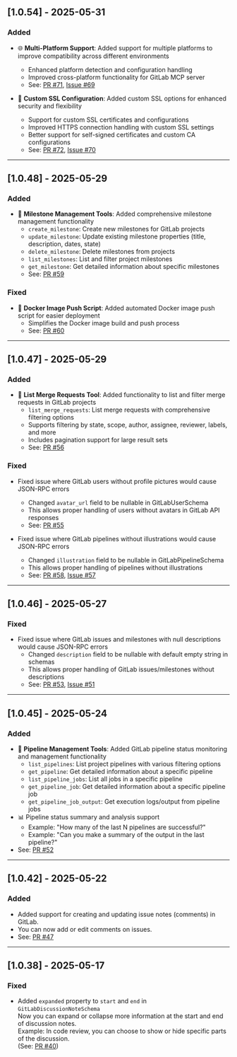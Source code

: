 ## [1.0.54] - 2025-05-31

### Added

- 🌐 **Multi-Platform Support**: Added support for multiple platforms to improve compatibility across different environments
  - Enhanced platform detection and configuration handling
  - Improved cross-platform functionality for GitLab MCP server
  - See: [PR #71](https://github.com/zereight/gitlab-mcp/pull/71), [Issue #69](https://github.com/zereight/gitlab-mcp/issues/69)

- 🔐 **Custom SSL Configuration**: Added custom SSL options for enhanced security and flexibility
  - Support for custom SSL certificates and configurations
  - Improved HTTPS connection handling with custom SSL settings
  - Better support for self-signed certificates and custom CA configurations
  - See: [PR #72](https://github.com/zereight/gitlab-mcp/pull/72), [Issue #70](https://github.com/zereight/gitlab-mcp/issues/70)

---

## [1.0.48] - 2025-05-29

### Added

- 🎯 **Milestone Management Tools**: Added comprehensive milestone management functionality
  - `create_milestone`: Create new milestones for GitLab projects
  - `update_milestone`: Update existing milestone properties (title, description, dates, state)
  - `delete_milestone`: Delete milestones from projects
  - `list_milestones`: List and filter project milestones
  - `get_milestone`: Get detailed information about specific milestones
  - See: [PR #59](https://github.com/zereight/gitlab-mcp/pull/59)

### Fixed

- 🐳 **Docker Image Push Script**: Added automated Docker image push script for easier deployment
  - Simplifies the Docker image build and push process
  - See: [PR #60](https://github.com/zereight/gitlab-mcp/pull/60)

---

## [1.0.47] - 2025-05-29

### Added

- 🔄 **List Merge Requests Tool**: Added functionality to list and filter merge requests in GitLab projects
  - `list_merge_requests`: List merge requests with comprehensive filtering options
  - Supports filtering by state, scope, author, assignee, reviewer, labels, and more
  - Includes pagination support for large result sets
  - See: [PR #56](https://github.com/zereight/gitlab-mcp/pull/56)

### Fixed

- Fixed issue where GitLab users without profile pictures would cause JSON-RPC errors

  - Changed `avatar_url` field to be nullable in GitLabUserSchema
  - This allows proper handling of users without avatars in GitLab API responses
  - See: [PR #55](https://github.com/zereight/gitlab-mcp/pull/55)

- Fixed issue where GitLab pipelines without illustrations would cause JSON-RPC errors
  - Changed `illustration` field to be nullable in GitLabPipelineSchema
  - This allows proper handling of pipelines without illustrations
  - See: [PR #58](https://github.com/zereight/gitlab-mcp/pull/58), [Issue #57](https://github.com/zereight/gitlab-mcp/issues/57)

---

## [1.0.46] - 2025-05-27

### Fixed

- Fixed issue where GitLab issues and milestones with null descriptions would cause JSON-RPC errors
  - Changed `description` field to be nullable with default empty string in schemas
  - This allows proper handling of GitLab issues/milestones without descriptions
  - See: [PR #53](https://github.com/zereight/gitlab-mcp/pull/53), [Issue #51](https://github.com/zereight/gitlab-mcp/issues/51)

---

## [1.0.45] - 2025-05-24

### Added

- 🔄 **Pipeline Management Tools**: Added GitLab pipeline status monitoring and management functionality
  - `list_pipelines`: List project pipelines with various filtering options
  - `get_pipeline`: Get detailed information about a specific pipeline
  - `list_pipeline_jobs`: List all jobs in a specific pipeline
  - `get_pipeline_job`: Get detailed information about a specific pipeline job
  - `get_pipeline_job_output`: Get execution logs/output from pipeline jobs
- 📊 Pipeline status summary and analysis support
  - Example: "How many of the last N pipelines are successful?"
  - Example: "Can you make a summary of the output in the last pipeline?"
- See: [PR #52](https://github.com/zereight/gitlab-mcp/pull/52)

---

## [1.0.42] - 2025-05-22

### Added

- Added support for creating and updating issue notes (comments) in GitLab.
- You can now add or edit comments on issues.
- See: [PR #47](https://github.com/zereight/gitlab-mcp/pull/47)

---

## [1.0.38] - 2025-05-17

### Fixed

- Added `expanded` property to `start` and `end` in `GitLabDiscussionNoteSchema`  
  Now you can expand or collapse more information at the start and end of discussion notes.  
  Example: In code review, you can choose to show or hide specific parts of the discussion.  
  (See: [PR #40](https://github.com/zereight/gitlab-mcp/pull/40))
